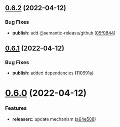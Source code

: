 ## [0.6.2](https://github.com/JanSzewczyk/eslint-config-szum-tech/compare/v0.6.1...v0.6.2) (2022-04-12)

### Bug Fixes

- **publish:** add @semantic-release/github ([05f9844](https://github.com/JanSzewczyk/eslint-config-szum-tech/commit/05f98443e67154b76ed37ab34c270f66f4ecd2d4))

## [0.6.1](https://github.com/JanSzewczyk/eslint-config-szum-tech/compare/v0.6.0...v0.6.1) (2022-04-12)

### Bug Fixes

- **publish:** added dependencies ([110691a](https://github.com/JanSzewczyk/eslint-config-szum-tech/commit/110691a312b04470f557ff497733d92ec1a17d47))

# [0.6.0](https://github.com/JanSzewczyk/eslint-config-szum-tech/compare/v0.5.0...v0.6.0) (2022-04-12)

### Features

- **releaserc:** update mechanism ([a64e508](https://github.com/JanSzewczyk/eslint-config-szum-tech/commit/a64e50850ba41127afca2ea7381a676b3dc0e7a3))
